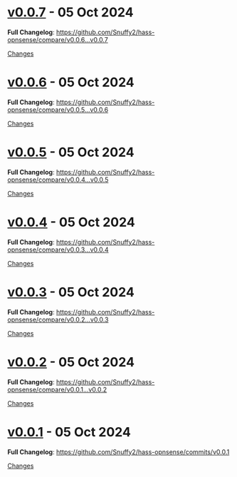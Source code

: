 <a name="v0.0.7"></a>
# [v0.0.7](https://github.com/Snuffy2/hass-opnsense/releases/tag/v0.0.7) - 05 Oct 2024

<!-- Release notes generated using configuration in .github/release.yml at main -->



**Full Changelog**: https://github.com/Snuffy2/hass-opnsense/compare/v0.0.6...v0.0.7

[Changes][v0.0.7]


<a name="v0.0.6"></a>
# [v0.0.6](https://github.com/Snuffy2/hass-opnsense/releases/tag/v0.0.6) - 05 Oct 2024

<!-- Release notes generated using configuration in .github/release.yml at main -->



**Full Changelog**: https://github.com/Snuffy2/hass-opnsense/compare/v0.0.5...v0.0.6

[Changes][v0.0.6]


<a name="v0.0.5"></a>
# [v0.0.5](https://github.com/Snuffy2/hass-opnsense/releases/tag/v0.0.5) - 05 Oct 2024

<!-- Release notes generated using configuration in .github/release.yml at main -->



**Full Changelog**: https://github.com/Snuffy2/hass-opnsense/compare/v0.0.4...v0.0.5

[Changes][v0.0.5]


<a name="v0.0.4"></a>
# [v0.0.4](https://github.com/Snuffy2/hass-opnsense/releases/tag/v0.0.4) - 05 Oct 2024

<!-- Release notes generated using configuration in .github/release.yml at main -->



**Full Changelog**: https://github.com/Snuffy2/hass-opnsense/compare/v0.0.3...v0.0.4

[Changes][v0.0.4]


<a name="v0.0.3"></a>
# [v0.0.3](https://github.com/Snuffy2/hass-opnsense/releases/tag/v0.0.3) - 05 Oct 2024

<!-- Release notes generated using configuration in .github/release.yml at main -->



**Full Changelog**: https://github.com/Snuffy2/hass-opnsense/compare/v0.0.2...v0.0.3

[Changes][v0.0.3]


<a name="v0.0.2"></a>
# [v0.0.2](https://github.com/Snuffy2/hass-opnsense/releases/tag/v0.0.2) - 05 Oct 2024

<!-- Release notes generated using configuration in .github/release.yml at main -->



**Full Changelog**: https://github.com/Snuffy2/hass-opnsense/compare/v0.0.1...v0.0.2

[Changes][v0.0.2]


<a name="v0.0.1"></a>
# [v0.0.1](https://github.com/Snuffy2/hass-opnsense/releases/tag/v0.0.1) - 05 Oct 2024

<!-- Release notes generated using configuration in .github/release.yml at main -->



**Full Changelog**: https://github.com/Snuffy2/hass-opnsense/commits/v0.0.1

[Changes][v0.0.1]


[v0.0.7]: https://github.com/Snuffy2/hass-opnsense/compare/v0.0.6...v0.0.7
[v0.0.6]: https://github.com/Snuffy2/hass-opnsense/compare/v0.0.5...v0.0.6
[v0.0.5]: https://github.com/Snuffy2/hass-opnsense/compare/v0.0.4...v0.0.5
[v0.0.4]: https://github.com/Snuffy2/hass-opnsense/compare/v0.0.3...v0.0.4
[v0.0.3]: https://github.com/Snuffy2/hass-opnsense/compare/v0.0.2...v0.0.3
[v0.0.2]: https://github.com/Snuffy2/hass-opnsense/compare/v0.0.1...v0.0.2
[v0.0.1]: https://github.com/Snuffy2/hass-opnsense/tree/v0.0.1

<!-- Generated by https://github.com/rhysd/changelog-from-release v3.7.2 -->
